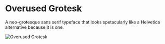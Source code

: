 # Overused Grotesk
A neo-grotesque sans serif typeface that looks spetacularly like a Helvetica alternative because it is one.

![Overused Grotesk](https://github.com/RandomMaerks/Overused-Grotesk/blob/6af466db83d7ed247e59474210a8a917c343d5d4/documentation/image-1.png)
